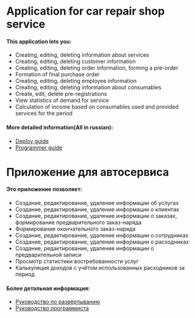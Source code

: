 # Application for car repair shop service

#### This application lets you:
- Creating, editing, deleting information about services
- Creating, editing, deleting customer information
- Creating, editing, deleting order information, forming a pre-order
- Formation of final purchase order
- Creating, editing, deleting employee information
- Creating, editing, deleting information about consumables
- Create, edit, delete pre-registrations
- View statistics of demand for service
- Calculation of income based on consumables used and provided services for the period

#### More detailed information(All in russian):
- [Deploy guide](https://github.com/Svistoplyaz/Team-Development/blob/master/guide/deploy.md)
- [Programmer guide](https://github.com/Svistoplyaz/Team-Development/blob/master/guide/programmer.md)

# Приложение для автосервиса

#### Это приложение позволяет:
- Создание, редактирование, удаление информации об услугах
-	Создание, редактирование, удаление информации о клиентах
-	Создание, редактирование, удаление информации о заказах, формирование предварительного заказ-наряда
-	Формирование окончательного заказ-наряда
-	Создание, редактирование, удаление информации о сотрудниках
-	Создание, редактирование, удаление информации о расходниках
-	Создание, редактирование, удаление информации о предварительной записи
-	Просмотр статистики востребованности услуг
-	Калькуляция доходов с учётом использованных расходников за период

#### Более детальная информация:
- [Руководство по развёртыванию](https://github.com/Svistoplyaz/Team-Development/blob/master/guide/deploy.md)
- [Руководство программиста](https://github.com/Svistoplyaz/Team-Development/blob/master/guide/programmer.md)
